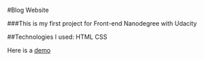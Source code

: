 #Blog Website

###This is my first project for Front-end Nanodegree with Udacity

##Technologies
I used: 
HTML
CSS

Here is a [demo]( https://norah303.github.io/blog/.)

